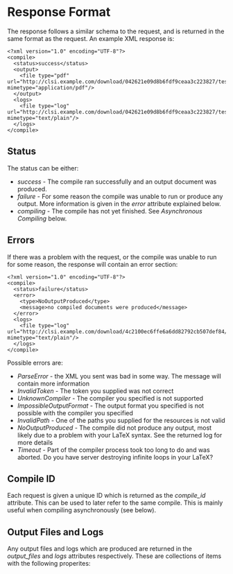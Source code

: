 Response Format
===============

The response follows a similar schema to the request, and is returned in the
same format as the request. An example XML response is:

    <?xml version="1.0" encoding="UTF-8"?>
    <compile>
      <status>success</status>
      <output>
        <file type="pdf" url="http://clsi.example.com/download/042621e09d8b6fdf9ceaa3c223827/test.pdf" mimetype="application/pdf"/>
      </output>
      <logs>
        <file type="log" url="http://clsi.example.com/download/042621e09d8b6fdf9ceaa3c223827/test.log" mimetype="text/plain"/>
      </logs>
    </compile>

Status
------

The status can be either:

* _success_ - The compile ran successfully and an output document was produced.
* _failure_ - For some reason the compile was unable to run or produce any
  output. More information is given in the _error_ attribute explained below.
* _compiling_ - The compile has not yet finished. See _Asynchronous Compiling_
  below.

Errors
------

If there was a problem with the request, or the compile was unable to run for
some reason, the response will contain an error section:

    <?xml version="1.0" encoding="UTF-8"?>
    <compile>
      <status>failure</status>
      <error>
        <type>NoOutputProduced</type>
        <message>no compiled documents were produced</message>
      </error>
      <logs>
        <file type="log" url="http://clsi.example.com/download/4c2100ec6ffe6a6dd82792cb507def84/output.log" mimetype="text/plain"/>
      </logs>
    </compile>

Possible errors are:

* *ParseError* - the XML you sent was bad in some way. The message will contain more information
* *InvalidToken* - The token you supplied was not correct
* *UnknownCompiler* - The compiler you specified is not supported
* *ImpossibleOutputFormat* - The output format you specified is not possible with the compiler you specified
* *InvalidPath* - One of the paths you supplied for the resources is not valid
* *NoOutputProduced* - The compile did not produce any output, most likely due to a problem with your LaTeX syntax. See the returned log for more details
* *Timeout* - Part of the compiler process took too long to do and was aborted. Do you have server destroying infinite loops in your LaTeX?

Compile ID
----------

Each request is given a unique ID which is returned as the _compile_id_
attribute. This can be used to later refer to the same compile. This is mainly
useful when compiling asynchronously (see below).

Output Files and Logs
---------------------

Any output files and logs which are produced are returned in the _output_files_
and _logs_ attributes respectively. These are collections of items with the
following properites:
